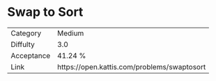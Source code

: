 # Swap to Sort

<table>
    <tr>
        <td>Category</td>
        <td>Medium</td>
    </tr>
    <tr>
        <td>Diffulty</td>
        <td>3.0</td>
    </tr>
    <tr>
        <td>Acceptance</td>
        <td>41.24 %</td>
    </tr>
    <tr>
        <td>Link</td>
        <td>https://open.kattis.com/problems/swaptosort</td>
    </tr>
</table>